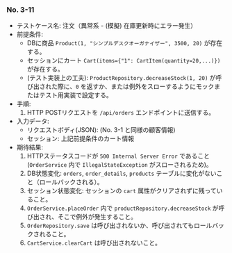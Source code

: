 ### No. 3-11
- テストケース名: 注文（異常系 - (模擬) 在庫更新時にエラー発生）
- 前提条件:
  - DBに商品 `Product(1, "シンプルデスクオーガナイザー", 3500, 20)` が存在する。
  - セッションにカート `Cart(items={"1": CartItem(quantity=20,...)})` が存在する。
  - (テスト実装上の工夫): `ProductRepository.decreaseStock(1, 20)` が呼び出された際に、`0` を返すか、または例外をスローするようにモックまたはテスト用実装で設定する。
- 手順:
  1. HTTP POSTリクエストを `/api/orders` エンドポイントに送信する。
- 入力データ:
  - リクエストボディ(JSON): (No. 3-1 と同様の顧客情報)
  - セッション: 上記前提条件のカート情報
- 期待結果:
  1. HTTPステータスコードが `500 Internal Server Error` であること (`OrderService` 内で `IllegalStateException` がスローされるため)。
  2. DB状態変化: `orders`, `order_details`, `products` テーブルに変化がないこと（ロールバックされる）。
  3. セッション状態変化: セッションの `cart` 属性がクリアされずに残っていること。
  4. `OrderService.placeOrder` 内で `productRepository.decreaseStock` が呼び出され、そこで例外が発生すること。
  5. `OrderRepository.save` は呼び出されないか、呼び出されてもロールバックされること。
  6. `CartService.clearCart` は呼び出されないこと。
